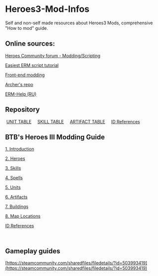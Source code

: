# Heroes3-Mod-Infos
Self and non-self made resources about Heroes3 Mods, comprehensive "How to mod" guide.

## Online sources:

[Heroes Community forum - Modding/Scripting](http://heroescommunity.com/viewthread.php3?TID=32519)

[Easiest ERM script tutorial](http://heroescommunity.com/viewthread.php3?TID=46589)

[Front-end modding](http://heroescommunity.com/viewthread.php3?TID=39062)

[Archer's repo](https://github.com/Archer30/Erm-Scripts)

[ERM-Help (RU)](https://h3era.github.io/ERM-Help/)

## Repository

&nbsp;[UNIT TABLE](https://github.com/zserub/Heroes3-Mod-Infos/blob/main/unit_table.md) &nbsp;&nbsp;&nbsp;
[SKILL TABLE](https://github.com/zserub/Heroes3-Mod-Infos/blob/main/skill_table.md) &nbsp;&nbsp;&nbsp;
[ARTIFACT TABLE](https://github.com/zserub/Heroes3-Mod-Infos/blob/main/artifact_table.md) &nbsp;&nbsp;&nbsp;
[ID References](https://github.com/zserub/Heroes3-Mod-Infos/blob/main/BTB's%20Heroes%20III%20Modding%20Guide/0_IDreferences.md)

## BTB's Heroes III Modding Guide

[1. Introduction](https://github.com/zserub/Heroes3-Mod-Infos/blob/main/BTB's%20Heroes%20III%20Modding%20Guide/1_introduction.md)

[2. Heroes](https://github.com/zserub/Heroes3-Mod-Infos/blob/main/BTB's%20Heroes%20III%20Modding%20Guide/2_heroes.md)

[3. Skills](https://github.com/zserub/Heroes3-Mod-Infos/blob/main/BTB's%20Heroes%20III%20Modding%20Guide/3_skills.md)

[4. Spells](https://github.com/zserub/Heroes3-Mod-Infos/blob/main/BTB's%20Heroes%20III%20Modding%20Guide/4_spells.md)

[5. Units](https://github.com/zserub/Heroes3-Mod-Infos/blob/main/BTB's%20Heroes%20III%20Modding%20Guide/5_units.md)

[6. Artifacts](https://github.com/zserub/Heroes3-Mod-Infos/blob/main/BTB's%20Heroes%20III%20Modding%20Guide/6_artifacts.md)

[7. Buildings](https://github.com/zserub/Heroes3-Mod-Infos/blob/main/BTB's%20Heroes%20III%20Modding%20Guide/7_buildings.md)

[8. Map Locations](https://github.com/zserub/Heroes3-Mod-Infos/blob/main/BTB's%20Heroes%20III%20Modding%20Guide/8_maplocations.md)

[ID References](https://github.com/zserub/Heroes3-Mod-Infos/blob/main/BTB's%20Heroes%20III%20Modding%20Guide/0_IDreferences.md)

<br>

## Gameplay guides

[https://steamcommunity.com/sharedfiles/filedetails/?id=503993419](https://steamcommunity.com/sharedfiles/filedetails/?id=503993419)